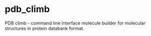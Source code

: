# pdb_climb
PDB climb - command line interface molecule builder for molecular structures in protein databank format.
